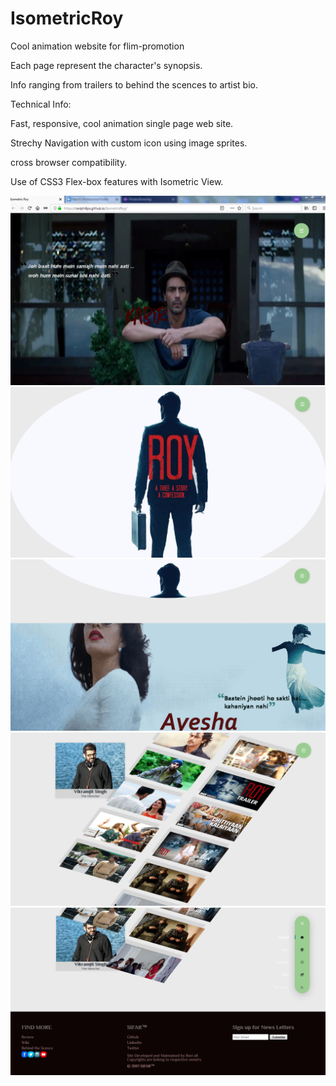 # IsometricRoy

Cool animation  website for flim-promotion

Each page represent the character's synopsis.

Info ranging from trailers to behind the scences to artist bio.

Technical Info:

Fast, responsive, cool animation single page web site.

Strechy Navigation with custom icon using image sprites.

cross browser compatibility.

Use of CSS3 Flex-box features with Isometric View.


<img src="screenshots/1.PNG" />

<img src="screenshots/2.PNG" />

<img src="screenshots/3.PNG" />

<img src="screenshots/4.PNG" />

<img src="screenshots/5.PNG" />
